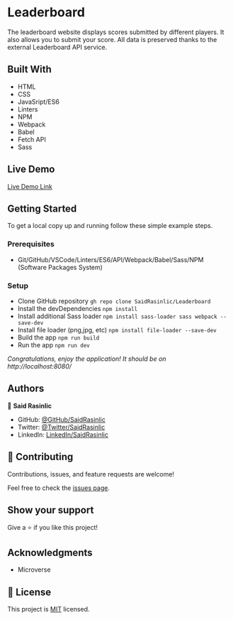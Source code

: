 # Leaderboard
The leaderboard website displays scores submitted by different players. It also allows you to submit your score. All data is preserved thanks to the external Leaderboard API service.


## Built With

- HTML
- CSS
- JavaSript/ES6
- Linters
- NPM
- Webpack
- Babel
- Fetch API
- Sass

## Live Demo

[Live Demo Link](https://saidrasinlic.github.io/Leaderboard/)

## Getting Started

To get a local copy up and running follow these simple example steps.

### Prerequisites

- Git/GitHub/VSCode/Linters/ES6/API/Webpack/Babel/Sass/NPM (Software Packages System)

### Setup

- Clone GitHub repository `gh repo clone SaidRasinlic/Leaderboard`
- Install the devDependencies `npm install`
- Install additional Sass loader `npm install sass-loader sass webpack --save-dev`
- Install file loader (png,jpg, etc) `npm install file-loader --save-dev`
- Build the app `npm run build`
- Run the app `npm run dev`

*Congratulations, enjoy the application! It should be on http://localhost:8080/*
## Authors

👤 **Said Rasinlic**

- GitHub: [@GitHub/SaidRasinlic](https://github.com/SaidRasinlic)
- Twitter: [@Twitter/SaidRasinlic](https://twitter.com/SaidRasinlic)
- LinkedIn: [LinkedIn/SaidRasinlic](https://www.linkedin.com/in/saidrasinlic)

## 🤝 Contributing

Contributions, issues, and feature requests are welcome!

Feel free to check the [issues page](../../issues/).

## Show your support

Give a ⭐️ if you like this project!

## Acknowledgments

- Microverse 

## 📝 License

This project is [MIT](LICENSE) licensed.
